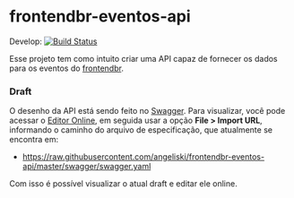 # frontendbr-eventos-api

Develop: [![Build Status](https://travis-ci.org/angeliski/frontendbr-eventos-api.svg?branch=develop)](https://travis-ci.org/angeliski/frontendbr-eventos-api)

Esse projeto tem como intuito criar uma API capaz de fornecer os dados para os eventos do [frontendbr](frontendbr.com.br/eventos).

### Draft
O desenho da API está sendo feito no [Swagger](https://swagger.io).
Para visualizar, você pode acessar o [Editor Online](http://editor.swagger.io/#/), em seguida usar a opção **File > Import URL**, informando o caminho do arquivo de especificação, que atualmente se encontra em:
- https://raw.githubusercontent.com/angeliski/frontendbr-eventos-api/master/swagger/swagger.yaml

Com isso é possível visualizar o atual draft e editar ele online.
